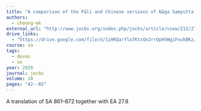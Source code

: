 ```yaml
---
title: "A comparison of the Pāli and Chinese versions of Nāga Saṃyutta, Supaṇṇa Saṃyutta, and Valāhaka Saṃyutta: early Buddhist discourse collections on mythical dragons, birds, and cloud devas"
authors:
  - choong-mk
external_url: "http://www.jocbs.org/index.php/jocbs/article/view/212/276"
drive_links: 
  - "https://drive.google.com/file/d/1iHKQarYlo7KtsQn2rrOpHSWgiFxukBKz/view?usp=drivesdk"
course: sa
tags:
  - devas
  - sn
year: 2020
journal: jocbs
volume: 18
pages: "42--65"
---
```


A translation of SA 861–872 together with EA 27.8


